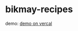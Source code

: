 # bikmay-recipes
demo: <a href="https://bikmay-recipes-r3o85hc3u.now.sh/" target="_blank">demo on vercal</a>
